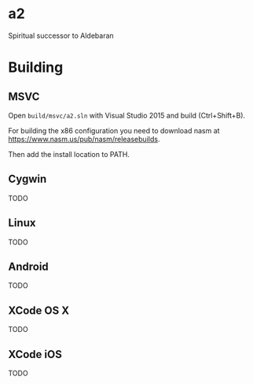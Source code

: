 # a2

Spiritual successor to Aldebaran

# Building

## MSVC

Open `build/msvc/a2.sln` with Visual Studio 2015 and build (Ctrl+Shift+B).

For building the x86 configuration you need to download nasm at https://www.nasm.us/pub/nasm/releasebuilds.

Then add the install location to PATH.

## Cygwin

TODO

## Linux

TODO

## Android

TODO

## XCode OS X

TODO

## XCode iOS

TODO
